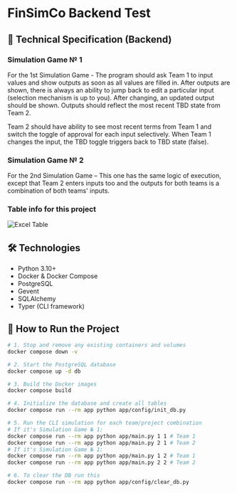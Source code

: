 # FinSimCo Backend Test

## 📜 Technical Specification (Backend)

### Simulation Game № 1

For the 1st Simulation Game - The program should ask Team 1 to input values and show outputs as soon as all values are filled in. After outputs are shown, there is always an ability to jump back to edit a particular input (selection mechanism is up to you). After changing, an updated output should be shown. Outputs should reflect the most recent TBD state from Team 2.

Team 2 should have ability to see most recent terms from Team 1 and switch the toggle of approval for each input selectively. When Team 1 changes the input, the TBD toggle triggers back to TBD state (false).

### Simulation Game № 2

For the 2nd Simulation Game – This one has the same logic of execution, except that Team 2 enters inputs too and the outputs for both teams is a combination of both teams' inputs.

### Table info for this project 

![Excel Table](https://ibb.co/whQP6sff)

## 🛠️ Technologies

- Python 3.10+
- Docker & Docker Compose
- PostgreSQL
- Gevent
- SQLAlchemy
- Typer (CLI framework)

## 🚀 How to Run the Project

```bash
# 1. Stop and remove any existing containers and volumes
docker compose down -v

# 2. Start the PostgreSQL database
docker compose up -d db

# 3. Build the Docker images
docker compose build

# 4. Initialize the database and create all tables
docker compose run --rm app python app/config/init_db.py

# 5. Run the CLI simulation for each team/project combination
# If it's Simulation Game № 1:
docker compose run --rm app python app/main.py 1 1 # Team 1
docker compose run --rm app python app/main.py 2 1 # Team 2
# If it's Simulation Game № 1:
docker compose run --rm app python app/main.py 1 2 # Team 1
docker compose run --rm app python app/main.py 2 2 # Team 2

# 6. To clear the DB run this
docker compose run --rm app python app/config/clear_db.py